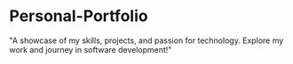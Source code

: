 # Personal-Portfolio
"A showcase of my skills, projects, and passion for technology. Explore my work and journey in software development!"
